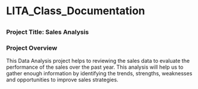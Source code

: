 # LITA_Class_Documentation
## 
### Project Title: Sales Analysis
### Project Overview 
This Data Analysis project helps to reviewing the sales data to evaluate the performance of the sales over the past year. This analysis will help us to gather enough information by identifying the trends, strengths, weaknesses and opportunities to improve sales strategies.
